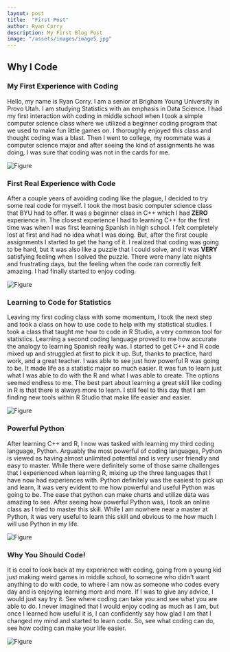 ```yaml
---
layout: post
title:  "First Post"
author: Ryan Corry
description: My First Blog Post
image: "/assets/images/image5.jpg"
---
```


## Why I Code

### My First Experience with Coding

Hello, my name is Ryan Corry. I am a senior at Brigham Young University in Provo Utah. I am studying Statistics with an emphasis in Data Science. I had my first interaction with coding in middle school when I took a simple computer science class where we utilized a beginner coding program that we used to make fun little games on. I thoroughly enjoyed this class and thought coding was a blast. Then I went to college, my roommate was a computer science major and after seeing the kind of assignments he was doing, I was sure that coding was not in the cards for me.

![Figure]({{site.url}}/{{site.baseurl}}/assets/images/scrath_code.jpg)


### First Real Experience with Code

After a couple years of avoiding coding like the plague, I decided to try some real code for myself. I took the most basic computer science class that BYU had to offer. It was a beginner class in C++ which I had **ZERO** experience in. The closest experience I had to learning C++ for the first time was when I was first learning Spanish in high school. I felt completely lost at first and had no idea what I was doing. But, after the first couple assignments I started to get the hang of it. I realized that coding was going to be hard, but it was also like a puzzle that I could solve, and it was **VERY** satisfying feeling when I solved the puzzle. There were many late nights and frustrating days, but the feeling when the code ran correctly felt amazing. I had finally started to enjoy coding.

![Figure]({{site.url}}/{{site.baseurl}}/assets/images/puzzle.jpg)


### Learning to Code for Statistics

Leaving my first coding class with some momentum, I took the next step and took a class on how to use code to help with my statistical studies. I took a class that taught me how to code in R Studio, a very common tool for statistics. Learning a second coding language proved to me how accurate the analogy to learning Spanish really was. I started to get C++ and R code mixed up and struggled at first to pick it up. But, thanks to practice, hard work, and a great teacher. I was able to see just how powerful R was going to be. It made life as a statistic major so much easier. It was fun to learn just what I was able to do with the R and what I was able to create. The options seemed endless to me. The best part about learning a great skill like coding in R is that there is always more to learn. I still feel to this day that I am finding new tools within R Studio that make life easier and easier.

![Figure]({{site.url}}/{{site.baseurl}}/assets/images/rstudio.jpg)


### Powerful Python

After learning C++ and R, I now was tasked with learning my third coding language, Python. Arguably the most powerful of coding languages, Python is viewed as having almost unlimited potential and is very user friendly and easy to master. While there were definitely some of those same challenges that I experienced when learning R, mixing up the three languages that I have now had experiences with. Python definitely was the easiest to pick up and learn, it was very evident to me how powerful and useful Python was going to be. The ease that python can make charts and utilize data was amazing to see. After seeing how powerful Python was, I took an online class as I tried to master this skill. While I am nowhere near a master at Python, it was very useful to learn this skill and obvious to me how much I will use Python in my life. 

![Figure]({{site.url}}/{{site.baseurl}}/assets/images/python.jpg)

### Why You Should Code!

It is cool to look back at my experience with coding, going from a young kid just making weird games in middle school, to someone who didn't want anything to do with code, to where I am now as someone who codes every day and is enjoying learning more and more. If I was to give any advice, I would just say try it. See where coding can take you and see what you are able to do. I never imagined that I would enjoy coding as much as I am, but once I learned how useful it is, I can confidently say how glad I am that I changed my mind and started to learn code. So, see what coding can do, see how coding can make your life easier.

![Figure]({{site.url}}/{{site.baseurl}}/assets/images/laptop.jpg)